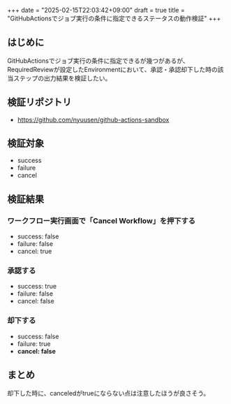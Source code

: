+++
date = "2025-02-15T22:03:42+09:00"
draft = true
title = "GitHubActionsでジョブ実行の条件に指定できるステータスの動作検証"
+++


## はじめに

GitHubActionsでジョブ実行の条件に指定できるが幾つがあるが、RequiredReviewが設定したEnvironmentにおいて、承認・承認却下した時の該当ステップの出力結果を検証したい。

## 検証リポジトリ

- https://github.com/nyuusen/github-actions-sandbox

## 検証対象

- success
- failure
- cancel

## 検証結果

### ワークフロー実行画面で「Cancel Workflow」を押下する

- success: false
- failure: false
- cancel: true

### 承認する

- success: true
- failure: false
- cancel: false

### 却下する

- success: false
- failure: true
- **cancel: false**

## まとめ

却下した時に、canceledがtrueにならない点は注意したほうが良さそう。
